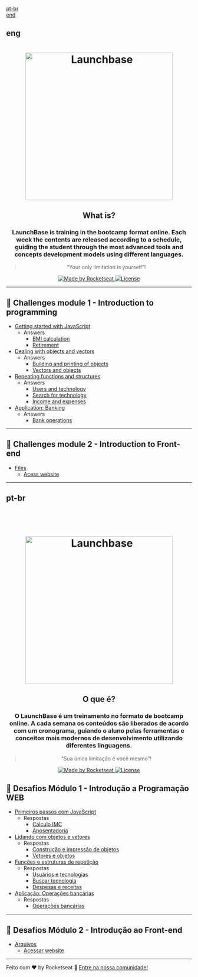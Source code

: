<a href="#pt-br">pt-br</a>
<br>
<a href="#eng">end</a>
<!-- Inglês -->

## eng 

<h1 align="center">
    <img alt="Launchbase" src="https://storage.googleapis.com/golden-wind/bootcamp-launchbase/logo.png" width="400px" />
</h1>

<h2 align="center">
    What is?
</h2>
<h3 align="center">
  LaunchBase is training in the bootcamp format
  online. Each week the contents are released according to a schedule,
  guiding the student through the most advanced tools and concepts
  development models using different languages.
</h3>

<blockquote align="center">“Your only limitation is yourself”!</blockquote>

<p align="center">

  <a href="https://rocketseat.com.br">
    <img alt="Made by Rocketseat" src="https://img.shields.io/badge/made%20by-Rocketseat-%23F8952D">
  </a>

  <a href="LICENSE" >
    <img alt="License" src="https://img.shields.io/badge/license-MIT-%23F8952D">
  </a>

</p>

------------------------------------------------------------------------------------

## 🚀 Challenges module 1 - Introduction to programming

- [Getting started with JavaScript](01-1-primeiros-passos-com-js.md)
    - Answers
        - [BMI calculation](https://github.com/jcblank/BootCamp_Launchbase/blob/master/introducao_programacao/calcula_imc.js)
        - [Retirement](https://github.com/jcblank/BootCamp_Launchbase/blob/master/introducao_programacao/aposentadoria.js)
- [Dealing with objects and vectors](01-2-lidando-com-objetos-e-vetores.md)
    - Answers
        - [Building and printing of objects](https://github.com/jcblank/BootCamp_Launchbase/blob/master/introducao_programacao/objetos_vetores.js)
        - [Vectors and objects](https://github.com/jcblank/BootCamp_Launchbase/blob/master/introducao_programacao/objetos_vetores2.js)
- [Repeating functions and structures](01-3-funcoes-e-estruturas-de-repeticao.md)
    - Answers
        - [Users and technology](https://github.com/jcblank/BootCamp_Launchbase/blob/master/introducao_programacao/usuarios_tecnologias.js)
        - [Search for technology](https://github.com/jcblank/BootCamp_Launchbase/blob/master/introducao_programacao/busca_tecnologia.js)
        - [Income and expenses](https://github.com/jcblank/BootCamp_Launchbase/blob/master/introducao_programacao/despesas_receitas.js)
- [Application: Banking](01-4-aplicacao-operacoes-bancarias.md)
    - Answers
        - [Bank operations](https://github.com/jcblank/BootCamp_Launchbase/blob/master/introducao_programacao/operacoes_bancarias.js)

------------------------------------------------------------------------------------

## 🚀 Challenges module 2 - Introduction to Front-end

  - [Files](https://github.com/jcblank/BootCamp_Launchbase/tree/master/introducao_frontend)
    - [Acess website](https://jcblank.github.io/BootCamp_Launchbase/introducao_frontend/)


------------------------------------------------------------------------------------

<!-- Português -->
## pt-br
<br>
<br>
<h1 align="center">
    <img alt="Launchbase" src="https://storage.googleapis.com/golden-wind/bootcamp-launchbase/logo.png" width="400px" />
</h1>

<h2 align="center">
    O que é?
</h2>
<h3 align="center">
  O LaunchBase é um treinamento no formato de bootcamp
  online. A cada semana os conteúdos são liberados de acordo com um cronograma,
  guiando o aluno pelas ferramentas e conceitos mais
  modernos de desenvolvimento utilizando diferentes linguagens.
</h3>

<blockquote align="center">“Sua única limitação é você mesmo”!</blockquote>

<p align="center">

  <a href="https://rocketseat.com.br">
    <img alt="Made by Rocketseat" src="https://img.shields.io/badge/made%20by-Rocketseat-%23F8952D">
  </a>

  <a href="LICENSE" >
    <img alt="License" src="https://img.shields.io/badge/license-MIT-%23F8952D">
  </a>

</p>


## 🚀 Desafios Módulo 1 - Introdução a Programação WEB

- [Primeiros passos com JavaScript](01-1-primeiros-passos-com-js.md)
    - Respostas
        - [Cálculo IMC](https://github.com/jcblank/BootCamp_Launchbase/blob/master/introducao_programacao/calcula_imc.js)
        - [Aposentadoria](https://github.com/jcblank/BootCamp_Launchbase/blob/master/introducao_programacao/aposentadoria.js)
- [Lidando com objetos e vetores](01-2-lidando-com-objetos-e-vetores.md)
    - Respostas
        - [Construção e impressão de objetos](https://github.com/jcblank/BootCamp_Launchbase/blob/master/introducao_programacao/objetos_vetores.js)
        - [Vetores e objetos](https://github.com/jcblank/BootCamp_Launchbase/blob/master/introducao_programacao/objetos_vetores2.js)
- [Funções e estruturas de repetição](01-3-funcoes-e-estruturas-de-repeticao.md)
    - Respostas
        - [Usuários e tecnologias](https://github.com/jcblank/BootCamp_Launchbase/blob/master/introducao_programacao/usuarios_tecnologias.js)
        - [Buscar tecnologia](https://github.com/jcblank/BootCamp_Launchbase/blob/master/introducao_programacao/busca_tecnologia.js)
        - [Despesas e receitas](https://github.com/jcblank/BootCamp_Launchbase/blob/master/introducao_programacao/despesas_receitas.js)
- [Aplicação: Operações bancárias](01-4-aplicacao-operacoes-bancarias.md)
    - Respostas
        - [Operações bancárias](https://github.com/jcblank/BootCamp_Launchbase/blob/master/introducao_programacao/operacoes_bancarias.js)

------------------------------------------------------------------------------------

## 🚀 Desafios Módulo 2 - Introdução ao Front-end

- [Arquivos](https://github.com/jcblank/BootCamp_Launchbase/tree/master/introducao_frontend)
  - [Acessar website](https://jcblank.github.io/BootCamp_Launchbase/introducao_frontend/)

---------------------------------------------------------------------------------
Feito com ♥ by Rocketseat :wave: [Entre na nossa comunidade!](https://discordapp.com/invite/gCRAFhc)
